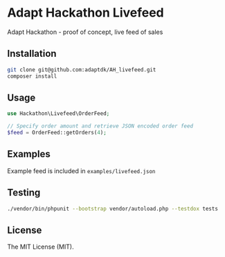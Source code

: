 # Adapt Hackathon Livefeed
Adapt Hackathon - proof of concept, live feed of sales

## Installation
```bash
git clone git@github.com:adaptdk/AH_livefeed.git
composer install
```

## Usage

```php
use Hackathon\Livefeed\OrderFeed;

// Specify order amount and retrieve JSON encoded order feed
$feed = OrderFeed::getOrders(4);
```

## Examples
Example feed is included in `examples/livefeed.json`

## Testing

``` bash
./vendor/bin/phpunit --bootstrap vendor/autoload.php --testdox tests
```

## License

The MIT License (MIT).
